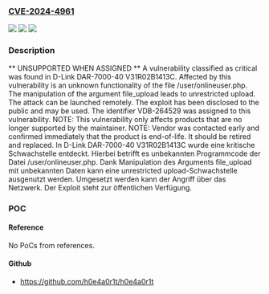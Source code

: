 ### [CVE-2024-4961](https://cve.mitre.org/cgi-bin/cvename.cgi?name=CVE-2024-4961)
![](https://img.shields.io/static/v1?label=Product&message=DAR-7000-40&color=blue)
![](https://img.shields.io/static/v1?label=Version&message=V31R02B1413C%20&color=brightgreen)
![](https://img.shields.io/static/v1?label=Vulnerability&message=CWE-434%20Unrestricted%20Upload&color=brightgreen)

### Description

** UNSUPPORTED WHEN ASSIGNED ** A vulnerability classified as critical was found in D-Link DAR-7000-40 V31R02B1413C. Affected by this vulnerability is an unknown functionality of the file /user/onlineuser.php. The manipulation of the argument file_upload leads to unrestricted upload. The attack can be launched remotely. The exploit has been disclosed to the public and may be used. The identifier VDB-264529 was assigned to this vulnerability. NOTE: This vulnerability only affects products that are no longer supported by the maintainer. NOTE: Vendor was contacted early and confirmed immediately that the product is end-of-life. It should be retired and replaced.
In D-Link DAR-7000-40 V31R02B1413C wurde eine kritische Schwachstelle entdeckt. Hierbei betrifft es unbekannten Programmcode der Datei /user/onlineuser.php. Dank Manipulation des Arguments file_upload mit unbekannten Daten kann eine unrestricted upload-Schwachstelle ausgenutzt werden. Umgesetzt werden kann der Angriff über das Netzwerk. Der Exploit steht zur öffentlichen Verfügung.

### POC

#### Reference
No PoCs from references.

#### Github
- https://github.com/h0e4a0r1t/h0e4a0r1t

